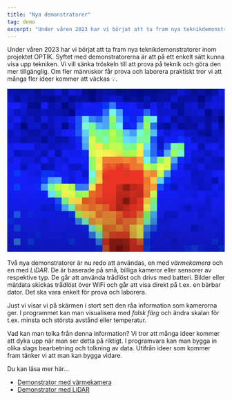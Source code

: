 ```yaml
---
title: "Nya demonstratorer"
tag: demo
excerpt: "Under våren 2023 har vi börjat att ta fram nya teknikdemonstratorer inom projektet OPTIK. Teknikdemonstratorerna ska på ett enkelt sätt visa upp tekniken och göra den mer tillgänglig."
---
```


Under våren 2023 har vi börjat att ta fram nya teknikdemonstratorer inom projektet OPTIK. Syftet med demonstratorerna är att på ett enkelt sätt kunna visa upp tekniken. Vi vill sänka tröskeln till att prova på teknik och göra den mer tillgänglig. Om fler människor får prova och laborera praktiskt tror vi att många fler ideer kommer att väckas :bulb:.

![Hand med värmekamera](/assets/images/thermal-image-hand.jpg)

Två nya demonstratorer är nu redo att användas, en med *värmekamera* och en med *LiDAR*. De är baserade på små, billiga kameror eller sensorer av respektive typ. De går att använda trådlöst och drivs med batteri. Bilder eller mätdata skickas trådlöst över WiFi och går att visa direkt på t.ex. en bärbar dator. Det ska vara enkelt för prova och laborera.

Just vi visar vi på skärmen i stort sett den råa information som kamerorna ger. I programmet kan man visualisera med *falsk färg* och ändra skalan för t.ex. minsta och största avstånd eller temperatur.

Vad kan man tolka från denna information?
Vi tror att många ideer kommer att dyka upp när man ser detta på riktigt.
I programvara kan man bygga in olika slags bearbetning och tolkning av data. Utifrån ideer som kommer fram tänker vi att man kan bygga vidare.

Du kan läsa mer här...

- [Demonstrator med värmekamera](/demonstratorer/thermal-demo)
- [Demonstrator med LiDAR](/demonstratorer/lidar-demo)
